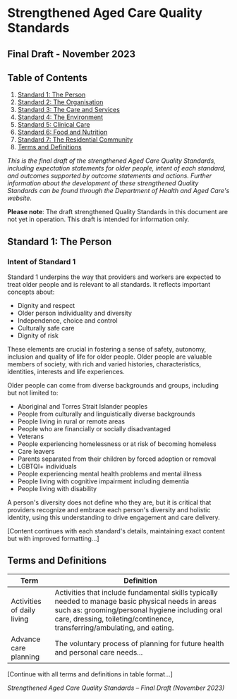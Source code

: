 # Strengthened Aged Care Quality Standards
## Final Draft - November 2023

## Table of Contents

1. [Standard 1: The Person](#standard-1-the-person)
2. [Standard 2: The Organisation](#standard-2-the-organisation)
3. [Standard 3: The Care and Services](#standard-3-the-care-and-services)
4. [Standard 4: The Environment](#standard-4-the-environment)
5. [Standard 5: Clinical Care](#standard-5-clinical-care)
6. [Standard 6: Food and Nutrition](#standard-6-food-and-nutrition)
7. [Standard 7: The Residential Community](#standard-7-the-residential-community)
8. [Terms and Definitions](#terms-and-definitions)

*This is the final draft of the strengthened Aged Care Quality Standards, including expectation statements for older people, intent of each standard, and outcomes supported by outcome statements and actions. Further information about the development of these strengthened Quality Standards can be found through the Department of Health and Aged Care's website.*

**Please note**: The draft strengthened Quality Standards in this document are not yet in operation. This draft is intended for information only.

## Standard 1: The Person

### Intent of Standard 1
Standard 1 underpins the way that providers and workers are expected to treat older people and is relevant to all standards. It reflects important concepts about:
- Dignity and respect
- Older person individuality and diversity
- Independence, choice and control
- Culturally safe care
- Dignity of risk

These elements are crucial in fostering a sense of safety, autonomy, inclusion and quality of life for older people. Older people are valuable members of society, with rich and varied histories, characteristics, identities, interests and life experiences.

Older people can come from diverse backgrounds and groups, including but not limited to:
- Aboriginal and Torres Strait Islander peoples
- People from culturally and linguistically diverse backgrounds
- People living in rural or remote areas
- People who are financially or socially disadvantaged
- Veterans
- People experiencing homelessness or at risk of becoming homeless
- Care leavers
- Parents separated from their children by forced adoption or removal
- LGBTQI+ individuals
- People experiencing mental health problems and mental illness
- People living with cognitive impairment including dementia
- People living with disability

A person's diversity does not define who they are, but it is critical that providers recognize and embrace each person's diversity and holistic identity, using this understanding to drive engagement and care delivery.

[Content continues with each standard's details, maintaining exact content but with improved formatting...]

## Terms and Definitions

| Term | Definition |
|------|------------|
| Activities of daily living | Activities that include fundamental skills typically needed to manage basic physical needs in areas such as: grooming/personal hygiene including oral care, dressing, toileting/continence, transferring/ambulating, and eating. |
| Advance care planning | The voluntary process of planning for future health and personal care needs... |
[Continue with all terms and definitions in table format...]

*Strengthened Aged Care Quality Standards – Final Draft (November 2023)*
